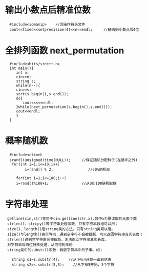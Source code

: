 #  输出小数点后精准位数 #  
      #include<iomanip>    //流操作符头文件  
      cout<<fixed<<setprecision(4)<<n<<endl;     //精确到小数点后4位


#   全排列函数 next_permutation #  

      #include<bits/stdc++.h> 
      int main(){
         int n;  
         cin>>n;  
         string s;  
         while(n--){  
         cin>>s;  
         sort(s.begin(),s.end());  
         do{  
            cout<<s<<endl;  
         }while(next_permutation(s.begin(),s.end()));  
         cout<<endl;  
         }  
      }  



# 概率随机数    

      #include<ctime》   
      srand((unsigned)time(NULL));     //保证随机分配种子(在循环之外)    
       for(int i=1;i<=10;i++)  
             i=rand() % 2;                //50%的机率  

         for(int i=1;i<=100;i++)  
         i=rand()%100+1;               //从0到100随机取数  
   
   


   
# 字符串处理

     getline(cin,str)等同于cin.getline(str,x).其中x为要读取的元素个数
     strlen()、strcpy()等字符串处理函数，只有字符串数组可以用；
     size()、length()是string类的方法，只有string类可以用。
     size()与length()完全等同，遇到空字符不会被截断，可以返回字符串真实长度；
     strlen()遇到空字符串会被截断，无法返回字符串真实长度。
     对字符串后四位特殊处理，从而得到年份
     string类中的substr()函数：截取字符串中的子串。如：

       string s1=s.substr(4);    //从下标4开始一直到结束
       string s2=s.substr(5,3);    //从下标5开始，3个字符
